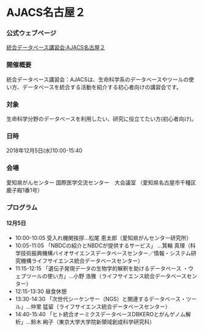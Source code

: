 # AJACS名古屋２

### 公式ウェブページ
[統合データベース講習会:AJACS名古屋２](https://events.biosciencedbc.jp/training/ajacs73)  

### 開催概要
統合データベース講習会：AJACSは、生命科学系のデータベースやツールの使い方、データベースを統合する活動を紹介する初心者向けの講習会です。  
 
### 対象
生命科学分野のデータベースを利用したい、研究に役立てたい方(初心者向け)。  

### 日時
2018年12月5日(水)10:00-15:40 

### 会場
愛知県がんセンター 国際医学交流センター　大会議室
（愛知県名古屋市千種区鹿子殿1番1号）


### プログラム
#### 12月5日
- 10:00-10:05 受入れ機関挨拶...松尾 恵太郎（愛知県がんセンター研究所）
- 10:05-11:05 「NBDCの紹介とNBDCが提供するサービス」 ...箕輪 真理（科学技術振興機構バイオサイエンスデータベースセンター／情報・システム研究機構ライフサイエンス統合データベースセンター）
- 11:15-12:15 「遺伝子発現データの生物学的解釈を助けるデータベース ・ウェブツールの使い方」...小野 浩雅（ライフサイエンス統合データベースセンター）
- 12:15-13:30 昼食休憩
- 13:30-14:30 「次世代シーケンサー（NGS）と関連するデータベース・ツール」...仲里 猛留（ライフサイエンス統合データベースセンター）
- 14:40-15:40 「ヒト統合オーミクスデータベースDBKEROとがんゲノム解析」...鈴木 絢子（東京大学大学院新領域創成科学研究科）
